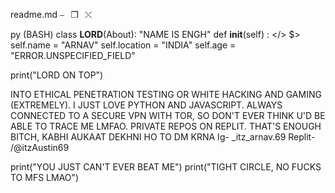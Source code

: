 readme.md               ⎯⠀❐⠀⤬

py (BASH)
class __LORD__(About): "NAME IS ENGH"
    def __init__(self) : </> $>
        self.name = "ARNAV"        self.location = "INDIA"
        self.age = "ERROR.UNSPECIFIED_FIELD" 

print("LORD ON TOP")

INTO ETHICAL PENETRATION TESTING OR WHITE HACKING AND GAMING (EXTREMELY). I JUST LOVE PYTHON AND JAVASCRIPT. ALWAYS CONNECTED TO A SECURE VPN WITH
TOR, SO DON'T EVER THINK U'D BE ABLE TO TRACE ME LMFAO. PRIVATE REPOS ON REPLIT. THAT'S ENOUGH BITCH, KABHI AUKAAT DEKHNI HO TO DM KRNA 
Ig- _itz_arnav.69
Replit- /@itzAustin69

print("YOU JUST CAN'T EVER BEAT ME")
print("TIGHT CIRCLE, NO FUCKS TO MFS LMAO")
